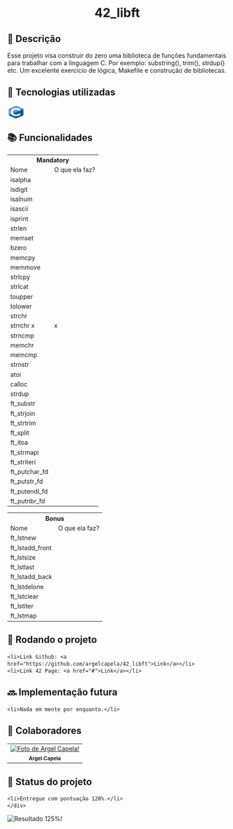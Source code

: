 <!--<div id="portfolio-slideshow-items" class="hide-on-portfolio" visibility="0">
    
    <div class="item"><img src="https://github.com/argelcapela/42_libft/blob/master/assets/libft_test.gif?raw=true" alt="The Last of us"></div>
    <div class="item"><img src="https://github.com/argelcapela/42_libft/blob/master/assets/125.jpg?raw=true" alt="GTA V"></div>
</div>
-->

<div class="hide-on-portfolio">
<h1 align="center"> 42_libft </h1>

## :memo: Descrição
Esse projeto visa construir do zero uma biblioteca de funções fundamentais para trabalhar com a linguagem C. Por exemplo: substring(), trim(), strdup() etc. Um excelente exercício de lógica, Makefile e construção de bibliotecas.
</div>

<div class="row">

## :wrench: Tecnologias utilizadas<br>
<div style="display: inline_block">
    <img align="center" alt="gel-Js" height="30" width="40" src="https://raw.githubusercontent.com/devicons/devicon/master/icons/c/c-original.svg">

</div>

<div class="row">
    
## :books: Funcionalidades<br>
<table class="special-border">
<tr>
<th colspan="2">Mandatory</th>
</tr>
<tr>
    <td>Nome</td>
    <td>O que ela faz?</td>
</tr>
<tr>
    <td>isalpha</td>
    <td></td>
</tr>
<tr>
    <td>isdigit</td>
    <td></td>
</tr>
<tr>
    <td>isalnum</td>
    <td></td>
</tr>
<tr>
    <td>isascii</td>
    <td></td>
</tr>
 <tr>
    <td>isprint</td>
    <td></td>
</tr>
<tr>
    <td>strlen</td>
    <td></td>
</tr>
<tr>
    <td>memset</td>
    <td></td>
</tr>
<tr>
    <td>bzero</td>
    <td></td>
</tr>
 <tr>
    <td>memcpy</td>
    <td></td>
</tr>   
<tr>
    <td>memmove</td>
    <td></td>
</tr>    
<tr>
    <td>strlcpy</td>
    <td></td>
</tr>   
<tr>
    <td>strlcat</td>
    <td></td>
</tr>   
<tr>
    <td>toupper</td>
    <td></td>
</tr>   
<tr>
    <td>tolower</td>
    <td></td>
</tr>   
<tr>
    <td>strchr</td>
    <td></td>
</tr>   
<tr>
    <td>strrchr x</td>
    <td>x</td>
</tr>   
<tr>
    <td>strncmp</td>
    <td></td>
</tr>   
 <tr>
    <td>memchr</td>
    <td></td>
</tr>     
<tr>
    <td>memcmp</td>
    <td></td>
</tr>  
<tr>
    <td>strnstr</td>
    <td></td>
</tr>  
<tr>
    <td>atoi</td>
    <td></td>
</tr>  
<tr>
    <td>calloc</td>
    <td></td>
</tr>      
<tr>
    <td>strdup</td>
    <td></td>
</tr>      
<tr>
    <td>ft_substr</td>
    <td></td>
</tr>      
<tr>
    <td>ft_strjoin</td>
    <td></td>
</tr>      
<tr>
    <td>ft_strtrim</td>
    <td></td>
</tr>      
<tr>
    <td>ft_split</td>
    <td></td>
</tr>      
<tr>
    <td>ft_itoa</td>
    <td></td>
</tr>      
<tr>
    <td>ft_strmapi</td>
    <td></td>
</tr>      
<tr>
    <td>ft_striteri</td>
    <td></td>
</tr>      
<tr>
    <td>ft_putchar_fd</td>
    <td></td>
</tr>      
<tr>
    <td>ft_putstr_fd</td>
    <td></td>
</tr>      
<tr>
    <td>ft_putendl_fd</td>
    <td></td>
</tr>      
<tr>
    <td>ft_putnbr_fd</td>
    <td></td>
</tr>           
</table>

<table class="special-border">
<tr>
<th colspan="2">Bonus</th>
</tr>
<tr>
    <td>Nome</td>
    <td>O que ela faz?</td>
</tr>
<tr>
    <td>ft_lstnew</td>
    <td></td>
</tr>
<tr>
    <td>ft_lstadd_front</td>
    <td></td>
</tr>
<tr>
    <td>ft_lstsize</td>
    <td></td>
</tr> 
<tr>
    <td>ft_lstlast</td>
    <td></td>
</tr>   
<tr>
    <td>ft_lstadd_back</td>
    <td></td>
</tr> 
<tr>
    <td>ft_lstdelone</td>
    <td></td>
</tr> 
<tr>
    <td>ft_lstclear</td>
    <td></td>
</tr> 
<tr>
    <td>ft_lstiter</td>
    <td></td>
</tr> 
<tr>
    <td>ft_lstmap</td>
    <td></td>
</tr> 
</table>
    
</div>

<div class="row">

## :rocket: Rodando o projeto<br>
    <li>Link Github: <a href="https://github.com/argelcapela/42_libft">Link</a></li>
    <li>Link 42 Page: <a href="#">Link</a></li>
 
</div>
<div class="row">

## :soon: Implementação futura<br>
    <li>Nada em mente por enquanto.</li>
</div>
<div class="row">
    

## :handshake: Colaboradores<br>
<table>
  <tr>
    <td align="center">
      <a href="http://github.com/argelcapela">
        <img src="https://avatars.githubusercontent.com/u/79276276?s=400&u=055b803f4708d59eaf50208ba601f85844125757&v=4" width="100px;" alt="Foto de Argel Capela!"/><br>
        <sub>
          <b>Argel Capela</b>
        </sub>
      </a>
    </td>
  </tr>
</table>
</div>
<div class="row">
    
## :dart: Status do projeto<br>
    <li>Entregue com pontuação 120%.</li>
    </div>
<div class="row">

<img src="https://github.com/argelcapela/42_libft/blob/master/assets/125.jpg?raw=true" alt="Resultado 125%!" class="project-img hide-on-portfolio" />
    </div>
